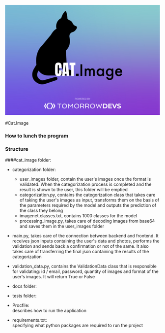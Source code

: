 ![GitHub Logo](docs/app_manifest.jpg)

#Cat.Image

### How to lunch the program

### Structure

####cat_image folder:
  
- categorization folder:
    
    - user_images folder, contain the user's images once the format is validated. When the categorization process is completed and the result is shown to the user, this folder will be emptied
    - categorization.py, contains the categorization class that takes care of taking the user's images as input, transforms them on the basis of the parameters required by the model and outputs the prediction of the class they belong   
    - imagenet.classes.txt, contains 1000 classes for the model
    - processing_image.py, takes care of decoding images from base64 and saves them in the user_images folder
    


- main.py, takes care of the connection between backend and frontend. It receives json inputs containing the user's data and photos, performs the validation and sends back a confirmation or not of the same. It also takes care of transferring the final json containing the results of the categorization
    

- validation_data.py, contains the ValidationData class that is responsible for validating: id / email, password, quantity of images and format of the user's images.
It will return True or False


- docs folder:


- tests folder:


- Procfile:   
  describes how to run the application
  

- requirements.txt:   
specifying what python packages are required to run the project
